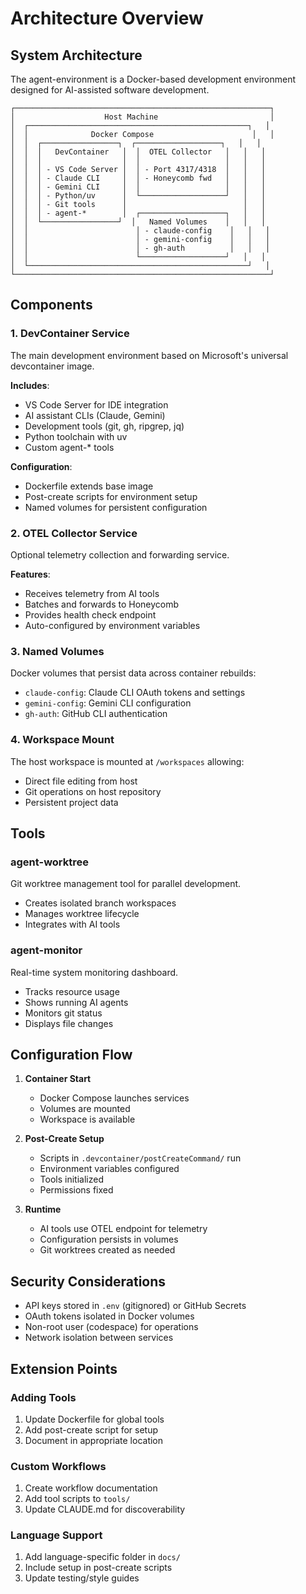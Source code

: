 # Architecture Overview

## System Architecture

The agent-environment is a Docker-based development environment designed for AI-assisted software development.

```
┌─────────────────────────────────────────────────────────┐
│                    Host Machine                         │
│  ┌─────────────────────────────────────────────────┐   │
│  │              Docker Compose                      │   │
│  │  ┌─────────────────┐  ┌───────────────────┐   │   │
│  │  │   DevContainer   │  │  OTEL Collector   │   │   │
│  │  │                  │  │                   │   │   │
│  │  │ - VS Code Server │  │ - Port 4317/4318  │   │   │
│  │  │ - Claude CLI     │  │ - Honeycomb fwd   │   │   │
│  │  │ - Gemini CLI     │  │                   │   │   │
│  │  │ - Python/uv      │  └───────────────────┘   │   │
│  │  │ - Git tools      │                          │   │
│  │  │ - agent-*        │  ┌───────────────────┐   │   │
│  │  └─────────────────┘  │   Named Volumes    │   │   │
│  │                        │ - claude-config    │   │   │
│  │                        │ - gemini-config    │   │   │
│  │                        │ - gh-auth          │   │   │
│  │                        └───────────────────┘   │   │
│  └─────────────────────────────────────────────────┘   │
└─────────────────────────────────────────────────────────┘
```

## Components

### 1. DevContainer Service
The main development environment based on Microsoft's universal devcontainer image.

**Includes**:
- VS Code Server for IDE integration
- AI assistant CLIs (Claude, Gemini)
- Development tools (git, gh, ripgrep, jq)
- Python toolchain with uv
- Custom agent-* tools

**Configuration**:
- Dockerfile extends base image
- Post-create scripts for environment setup
- Named volumes for persistent configuration

### 2. OTEL Collector Service
Optional telemetry collection and forwarding service.

**Features**:
- Receives telemetry from AI tools
- Batches and forwards to Honeycomb
- Provides health check endpoint
- Auto-configured by environment variables

### 3. Named Volumes
Docker volumes that persist data across container rebuilds:
- `claude-config`: Claude CLI OAuth tokens and settings
- `gemini-config`: Gemini CLI configuration
- `gh-auth`: GitHub CLI authentication

### 4. Workspace Mount
The host workspace is mounted at `/workspaces` allowing:
- Direct file editing from host
- Git operations on host repository
- Persistent project data

## Tools

### agent-worktree
Git worktree management tool for parallel development.
- Creates isolated branch workspaces
- Manages worktree lifecycle
- Integrates with AI tools

### agent-monitor
Real-time system monitoring dashboard.
- Tracks resource usage
- Shows running AI agents
- Monitors git status
- Displays file changes

## Configuration Flow

1. **Container Start**
   - Docker Compose launches services
   - Volumes are mounted
   - Workspace is available

2. **Post-Create Setup**
   - Scripts in `.devcontainer/postCreateCommand/` run
   - Environment variables configured
   - Tools initialized
   - Permissions fixed

3. **Runtime**
   - AI tools use OTEL endpoint for telemetry
   - Configuration persists in volumes
   - Git worktrees created as needed

## Security Considerations

- API keys stored in `.env` (gitignored) or GitHub Secrets
- OAuth tokens isolated in Docker volumes
- Non-root user (codespace) for operations
- Network isolation between services

## Extension Points

### Adding Tools
1. Update Dockerfile for global tools
2. Add post-create script for setup
3. Document in appropriate location

### Custom Workflows
1. Create workflow documentation
2. Add tool scripts to `tools/`
3. Update CLAUDE.md for discoverability

### Language Support
1. Add language-specific folder in `docs/`
2. Include setup in post-create scripts
3. Update testing/style guides